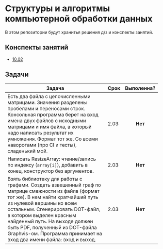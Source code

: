 # Структуры и алгоритмы компьютерной обработки данных

В этом репозитории будут хранитья решения д/з и конспекты занятий.

## Конспекты занятий

- [10.02](./docs/why_are_we_suckers.md)

## Задачи

|Задача|Срок|Выполенна?|
|---|---|:---:|
|Есть два файла с целочисленными матрицами. Значения разделены пробелами и переносами строк. Консольная программа берет на вход имена двух файлов с исходными матрицами и имя файла, в который надо написать результат их умножения. Формат тот же. Со всеми наворотами (про CI и тесты), сладенький мой.|2.03|**Нет**|
|Написать ResizeArray: чтение/запись по индексу (```array[i]```), добавить в конец, конструктор без аргументов.|2.03|**Нет**|
|Взять библиотеку для работы с графами. Создать взвешенный граф по матрице смежности из файла (формат тот же). В нем найти кратчайший путь из нулевой вершины ко всем остальным. Сгенерировать DOT-файл, в котором выделен красным найденный путь. На выходе должен быть PDF, полученный из DOT-файла Graphvis-ом. Программа принимает на вход два имени файла: вход и выход.|2.03|**Нет**|
